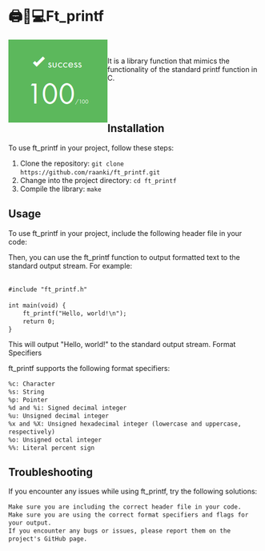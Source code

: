 # 🖨️📃💻Ft_printf

<p>
  <img src="Score_ft_printf.png" alt="Score ft_printf 100/100" align="left">

 <br><br>
It is a library function that mimics the functionality of the standard printf function in C.
<br><br>
<br><br>
</p>

## Installation

To use ft_printf in your project, follow these steps:

1. Clone the repository: `git clone https://github.com/raanki/ft_printf.git`
2. Change into the project directory: `cd ft_printf`
3. Compile the library: `make`

## Usage

To use ft_printf in your project, include the following header file in your code:


Then, you can use the ft_printf function to output formatted text to the standard output stream. For example:

```

#include "ft_printf.h"

int main(void) {
    ft_printf("Hello, world!\n");
    return 0;
}
```

This will output "Hello, world!" to the standard output stream.
Format Specifiers

ft_printf supports the following format specifiers:

    %c: Character
    %s: String
    %p: Pointer
    %d and %i: Signed decimal integer
    %u: Unsigned decimal integer
    %x and %X: Unsigned hexadecimal integer (lowercase and uppercase, respectively)
    %o: Unsigned octal integer
    %%: Literal percent sign


## Troubleshooting

If you encounter any issues while using ft_printf, try the following solutions:

    Make sure you are including the correct header file in your code.
    Make sure you are using the correct format specifiers and flags for your output.
    If you encounter any bugs or issues, please report them on the project's GitHub page.

